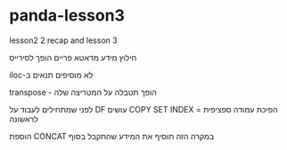 # panda-lesson3
lesson2 2 recap and lesson 3


חילוץ מידע מדאטא פריים הופך לסירייס

iloc-לא מוסיפים תנאים ב

transpose - הופך תטבלה על המטריצה שלה

לפני שמתחילים לעבוד על DF עושים COPY
SET INDEX = הפיכת עמודה ספציפית לראשונה


הוספת CONCAT במקרה הזה תוסיף את המידע שהתקבל בסוף
   
